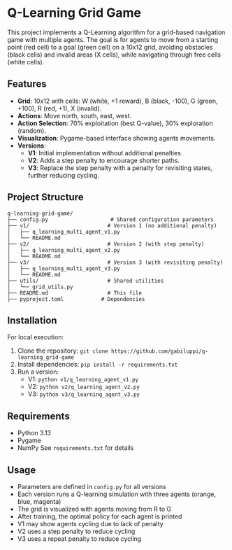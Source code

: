 # Q-Learning Grid Game

This project implements a Q-Learning algorithm for a grid-based navigation game with multiple agents. The goal is for agents to move from a starting point (red cell) to a goal (green cell) on a 10x12 grid, avoiding obstacles (black cells) and invalid areas (X cells), while navigating through free cells (white cells).

## Features
- **Grid**: 10x12 with cells: W (white, +1 reward), B (black, -100), G (green, +100), R (red, +1), X (invalid).
- **Actions**: Move north, south, east, west.
- **Action Selection**: 70% exploitation (best Q-value), 30% exploration (random).
- **Visualization**: Pygame-based interface showing agents movements.
- **Versions**:
    - **V1**: Initial implementation without additional penalties
    - **V2**: Adds a step penalty to encourage shorter paths.
    - **V3**: Replace the step penalty with a penalty for revisiting states, further reducing cycling.

## Project Structure
```
q-learning-grid-game/
├── config.py                    # Shared configuration parameters
├── v1/                         # Version 1 (no additional penalty)
│   ├── q_learning_multi_agent_v1.py
│   └── README.md
├── v2/                         # Version 2 (with step penalty)
│   ├── q_learning_multi_agent_v2.py
│   └── README.md
├── v3/                         # Version 3 (with revisiting penalty)
│   ├── q_learning_multi_agent_v3.py
│   └── README.md
├── utils/                      # Shared utilities
│   └── grid_utils.py
├── README.md                   # This file
├── pyproject.toml            # Dependencies
```

## Installation
For local execution:
1. Clone the repository: `git clone https://github.com/gabiluppi/q-learning_grid-game`
2. Install dependencies: `pip install -r requirements.txt`
3. Run a version:
    - V1: `python v1/q_learning_agent_v1.py`
    - V2: `python v2/q_learning_agent_v2.py`
    - V3: `python v3/q_learning_agent_v3.py`

## Requirements
- Python 3.13
- Pygame
- NumPy
See `requirements.txt` for details

## Usage
- Parameters are defined in `config.py` for all versions
- Each version runs a Q-learning simulation with three agents (orange, blue, magenta)
- The grid is visualized with agents moving from R to G
- After training, the optimal policy for each agent is printed
- V1 may show agents cycling due to lack of penalty
- V2 uses a step penalty to reduce cycling
- V3 uses a repeat penalty to reduce cycling
